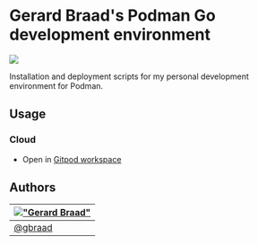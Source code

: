 Gerard Braad's Podman Go development environment
================================================

[![](https://avatars.githubusercontent.com/u/46589369?s=120)](https://github.com/gbraad-redhat/crc-gotoolset/)

Installation and deployment scripts for my personal development environment for Podman.


Usage
-----

### Cloud

  * Open in [Gitpod workspace](https://gitpod.io/#https://github.com/gbraad-redhat/crc-gotoolset)


Authors
-------

| [!["Gerard Braad"](http://gravatar.com/avatar/e466994eea3c2a1672564e45aca844d0.png?s=60)](http://gbraad.nl "Gerard Braad <me@gbraad.nl>") |
|---|
| [@gbraad](https://gbraad.nl/social)  
